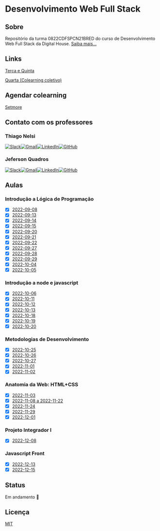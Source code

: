 # Desenvolvimento Web Full Stack

## Sobre

Repositório da turma 0822CDFSPCN21BRED do curso de Desenvolvimento Web Full Stack da Digital House. [Saiba mais...](https://www.digitalhouse.com/br/produtos/programacao/desenvolvimento-web-full-stack)

## Links

[Terça e Quinta](https://digitalhouse.zoom.us/j/95349644844)

[Quarta (Colearning coletivo)](https://digitalhouse.zoom.us/j/95414689164)

## Agendar colearning

[Setmore](https://booking.setmore.com/scheduleappointment/78fd3a05-18b4-4e19-863e-6766e7cff22b/services/17cff5de-1fb1-4086-965a-ddfb49ce44c5?source=easyshare)

## Contato com os professores

### Thiago Nelsi

[![Slack](https://img.shields.io/badge/Slack-4A154B?style=for-the-badge&logo=slack&logoColor=white)](https://alunos-dhbr.slack.com/team/U03ACFS3F09)[![Gmail](https://img.shields.io/badge/Gmail-D14836?style=for-the-badge&logo=gmail&logoColor=white)](mailto:tcouto@digitalhouse.com)[![LinkedIn](https://img.shields.io/badge/linkedin-%230077B5.svg?style=for-the-badge&logo=linkedin&logoColor=white)](https://www.linkedin.com/in/thiagonelsi/)[![GitHub](https://img.shields.io/badge/github-%23121011.svg?style=for-the-badge&logo=github&logoColor=white)](https://github.com/ThiagoNelsi)

### Jeferson Quadros

[![Slack](https://img.shields.io/badge/Slack-4A154B?style=for-the-badge&logo=slack&logoColor=white)](https://alunos-dhbr.slack.com/team/U043Y2EGTLH)[![Gmail](https://img.shields.io/badge/Gmail-D14836?style=for-the-badge&logo=gmail&logoColor=white)](mailto:jeferson.quadros@digitalhouse.com)[![LinkedIn](https://img.shields.io/badge/linkedin-%230077B5.svg?style=for-the-badge&logo=linkedin&logoColor=white)](https://www.linkedin.com/in/jeferson-freitas-quadros-3b950049/)[![GitHub](https://img.shields.io/badge/github-%23121011.svg?style=for-the-badge&logo=github&logoColor=white)](https://github.com/pianeiro)

## Aulas

### Introdução a Lógica de Programação

- [x] [2022-09-08](./2022-09-08/README.md)
- [x] [2022-09-13](./2022-09-13/README.md)
- [x] [2022-09-14](./2022-09-14/README.md)
- [x] [2022-09-15](./2022-09-15/README.md)
- [x] [2022-09-20](./2022-09-20/README.md)
- [x] [2022-09-21](./2022-09-21/README.md)
- [x] [2022-09-22](./2022-09-22/README.md)
- [x] [2022-09-27](./2022-09-27/README.md)
- [x] [2022-09-28](./2022-09-28/README.md)
- [x] [2022-09-29](./2022-09-29/README.md)
- [x] [2022-10-04](./2022-10-04/README.md)
- [x] [2022-10-05](./2022-10-05/README.md)

### Introdução a node e javascript

- [x] [2022-10-06](./2022-10-06/README.md)
- [x] [2022-10-11](./2022-10-11/README.md)
- [x] [2022-10-12](./2022-10-12/README.md)
- [x] [2022-10-13](./2022-10-13/README.md)
- [x] [2022-10-18](./2022-10-18/README.md)
- [x] [2022-10-19](./2022-10-19/README.md)
- [x] [2022-10-20](./2022-10-20/README.md)

### Metodologias de Desenvolvimento

- [x] [2022-10-25](./2022-10-25/README.md)
- [x] [2022-10-26](./2022-10-26/README.md)
- [x] [2022-10-27](./2022-10-27/README.md)
- [x] [2022-11-01](./2022-11-01/README.md)
- [x] [2022-11-02](./2022-11-02/README.md)

### Anatomia da Web: HTML+CSS

- [x] [2022-11-03](./2022-11-03/README.md)
- [x] [2022-11-08 a 2022-11-22](./2022-11-08/README.md)
- [x] [2022-11-24](./2022-11-24/README.md)
- [x] [2022-11-29](./2022-11-29/README.md)
- [x] [2022-12-01](./2022-12-01/README.md)

### Projeto Integrador I

- [x] [2022-12-08](./2022-12-08/README.md)

### Javascript Front

- [x] [2022-12-13](./2022-12-13/README.md)
- [x] [2022-12-15](./2022-12-15/README.md)

## Status

Em andamento 🚧

## Licença

[MIT](./LICENSE)
